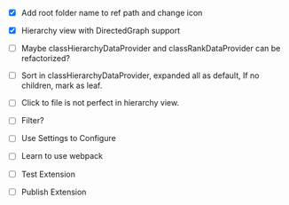 - [x] Add root folder name to ref path and change icon
- [x] Hierarchy view with DirectedGraph support

- [ ] Maybe classHierarchyDataProvider and classRankDataProvider can be refactorized?
- [ ] Sort in classHierarchyDataProvider, expanded all as default, If no children, mark as leaf.
- [ ] Click to file is not perfect in hierarchy view.

- [ ] Filter?

- [ ] Use Settings to Configure 
- [ ] Learn to use webpack
- [ ] Test Extension
- [ ] Publish Extension
